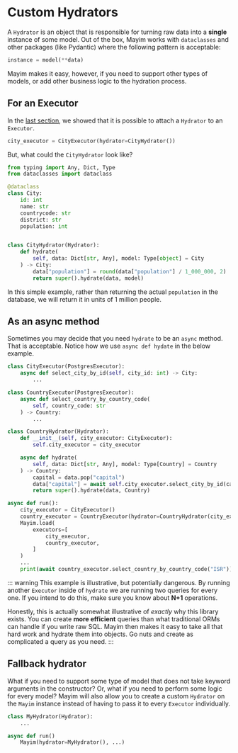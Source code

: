 # Custom Hydrators

A `Hydrator` is an object that is responsible for turning raw data into a **single** instance of some model. Out of the box, Mayim works with `dataclasses` and other packages (like Pydantic) where the following pattern is acceptable:

```python
instance = model(**data)
```

Mayim makes it easy, however, if you need to support other types of models, or add other business logic to the hydration process.

## For an Executor

In the [last section](executors#custom-hydrators), we showed that it is possible to attach a `Hydrator` to an `Executor`.

```python
city_executor = CityExecutor(hydrator=CityHydrator())
```

But, what could the `CityHydrator` look like?

```python
from typing import Any, Dict, Type
from dataclasses import dataclass

@dataclass
class City:
    id: int
    name: str
    countrycode: str
    district: str
    population: int


class CityHydrator(Hydrator):
    def hydrate(
        self, data: Dict[str, Any], model: Type[object] = City
    ) -> City:
        data["population"] = round(data["population"] / 1_000_000, 2)
        return super().hydrate(data, model)
```

In this simple example, rather than returning the actual `population` in the database, we will return it in units of 1 million people.

## As an async method

Sometimes you may decide that you need `hydrate` to be an `async` method. That is acceptable. Notice how we use `async def hydate` in the below example.

```python
class CityExecutor(PostgresExecutor):
    async def select_city_by_id(self, city_id: int) -> City:
        ...

class CountryExecutor(PostgresExecutor):
    async def select_country_by_country_code(
        self, country_code: str
    ) -> Country:
        ...

class CountryHydrator(Hydrator):
    def __init__(self, city_executor: CityExecutor):
        self.city_executor = city_executor

    async def hydrate(
        self, data: Dict[str, Any], model: Type[Country] = Country
    ) -> Country:
        capital = data.pop("capital")
        data["capital"] = await self.city_executor.select_city_by_id(capital)
        return super().hydrate(data, Country)

async def run():
    city_executor = CityExecutor()
    country_executor = CountryExecutor(hydrator=CountryHydrator(city_executor))
    Mayim.load(
        executors=[
            city_executor,
            country_executor,
        ]
    )
    ...
    print(await country_executor.select_country_by_country_code("ISR"))
```

::: warning
This example is illustrative, but potentially dangerous. By running another `Executor` inside of `hydrate` we are running two queries for every one. If you intend to do this, make sure you know about **N+1** operations.

Honestly, this is actually somewhat illustrative of *exactly* why this library exists. You can create **more efficient** queries than what traditional ORMs can handle if you write raw SQL. Mayim then makes it easy to take all that hard work and hydrate them into objects. Go nuts and create as complicated a query as you need.
:::

## Fallback hydrator

What if you need to support some type of model that does not take keyword arguments in the constructor? Or, what if you need to perform some logic for every model? Mayim will also allow you to create a custom `Hydrator` on the `Mayim` instance instead of having to pass it to every `Executor` individually.

```python
class MyHydrator(Hydrator):
    ...

async def run()
    Mayim(hydrator=MyHydrator(), ...)
```
